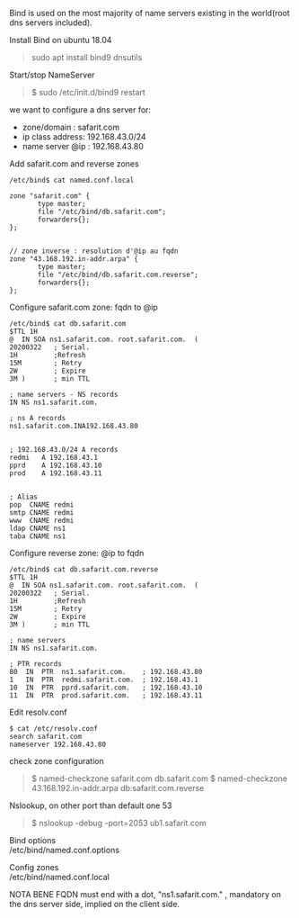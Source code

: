 Bind is used on the most majority of name servers existing in the world(root dns servers included).

Install Bind on ubuntu 18.04
> sudo apt install bind9 dnsutils

Start/stop NameServer
> $ sudo /etc/init.d/bind9 restart

we want to configure a dns server for: 
- zone/domain : safarit.com
- ip class address: 192.168.43.0/24
- name server @ip : 192.168.43.80

Add safarit.com and reverse zones
```
/etc/bind$ cat named.conf.local 

zone "safarit.com" {
       type master;
       file "/etc/bind/db.safarit.com";
       forwarders{};
};


// zone inverse : resolution d'@ip au fqdn 
zone "43.168.192.in-addr.arpa" {
       type master;
       file "/etc/bind/db.safarit.com.reverse";
       forwarders{};
};
```

Configure safarit.com zone: fqdn to @ip
```
/etc/bind$ cat db.safarit.com                                                             $TTL 1H
@  IN SOA ns1.safarit.com. root.safarit.com.  (
20200322   ; Serial.
1H         ;Refresh 
15M        ; Retry
2W         ; Expire
3M )       ; min TTL  

; name servers - NS records
IN NS ns1.safarit.com.

; ns A records 
ns1.safarit.com.INA192.168.43.80 


; 192.168.43.0/24 A records  
redmi   A 192.168.43.1 
pprd    A 192.168.43.10
prod    A 192.168.43.11 
 

; Alias 
pop  CNAME redmi 
smtp CNAME redmi 
www  CNAME redmi
ldap CNAME ns1
taba CNAME ns1
```

Configure reverse zone: @ip to fqdn
```
/etc/bind$ cat db.safarit.com.reverse                                                     $TTL 1H
@  IN SOA ns1.safarit.com. root.safarit.com.  (
20200322   ; Serial.
1H         ;Refresh 
15M        ; Retry
2W         ; Expire
3M )       ; min TTL  

; name servers
IN NS ns1.safarit.com.

; PTR records
80  IN  PTR  ns1.safarit.com.    ; 192.168.43.80
1   IN  PTR  redmi.safarit.com.  ; 192.168.43.1
10  IN  PTR  pprd.safarit.com.   ; 192.168.43.10
11  IN  PTR  prod.safarit.com.   ; 192.168.43.11
```

Edit resolv.conf
```
$ cat /etc/resolv.conf                                                           search safarit.com
nameserver 192.168.43.80
```

check zone configuration
> $ named-checkzone safarit.com db.safarit.com
> $ named-checkzone 43.168.192.in-addr.arpa db.safarit.com.reverse


Nslookup, on other port than default one 53
> $ nslookup -debug -port=2053 ub1.safarit.com

Bind options  
/etc/bind/named.conf.options

Config zones  
/etc/bind/named.conf.local

NOTA BENE
FQDN must end with a dot, "ns1.safarit.com." , mandatory on the dns server side, implied on the client side.
